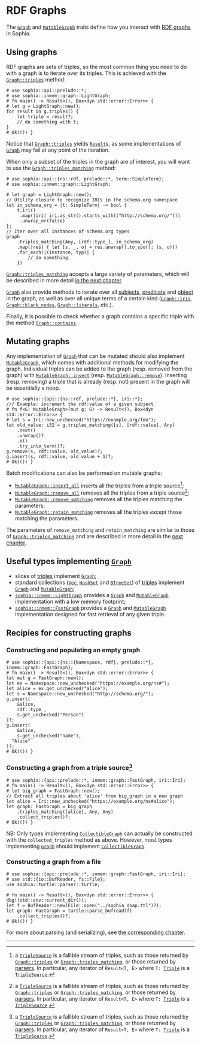 # RDF Graphs

The [`Graph`] and [`MutableGraph`] traits define how you interact with [RDF graphs] in Sophia.

## Using graphs

RDF graphs are sets of triples,
so the most common thing you need to do with a graph is to iterate over its triples.
This is achieved with the [`Graph::triples`] method:

```rust,noplayground
# use sophia::api::prelude::*;
# use sophia::inmem::graph::LightGraph;
# fn main() -> Result<(), Box<dyn std::error::Error>> {
# let g = LightGraph::new();
for result in g.triples() {
	let triple = result?;
	// do something with t;
}
# Ok(()) }
```
Notice that [`Graph::triples`] yields [`Result`]s,
as some implementations of [`Graph`] may fail at any point of the iteration.

When only a subset of the triples in the graph are of interest,
you will want to use the [`Graph::triples_matching`] method:

```rust,noplayground
# use sophia::api::{ns::rdf, prelude::*, term::SimpleTerm};
# use sophia::inmem::graph::LightGraph;

# let graph = LightGraph::new();
// Utility closure to recognize IRIs in the schema.org namespace
let in_schema_org = |t: SimpleTerm| -> bool {
	t.iri()
	 .map(|iri| iri.as_str().starts_with(("http://schema.org/")))
	 .unwrap_or(false)
};
// Iter over all instances of schema.org types
graph
	.triples_matching(Any, [rdf::type_], in_schema_org)
	.map(|res| { let [s, _, o] = res.unwrap().to_spo(); (s, o)})
	.for_each(|(instance, typ)| {
		// do something 
	})
```

[`Graph::triples_matching`] accepts a large variety of parameters,
which will be described in more detail [in the next chapter](./ch05_term_matchers.md).

[`Graph`] also provide methods to iterate over all [subjects](https://docs.rs/sophia_api/0.8.0/sophia_api/graph/trait.Graph.html#method.subjects),
[predicate](https://docs.rs/sophia_api/0.8.0/sophia_api/graph/trait.Graph.html#method.predicates)
and [object](https://docs.rs/sophia_api/0.8.0/sophia_api/graph/trait.Graph.html#method.objects)
in the graph,
as well as over all unique terms of a certain kind
([`Graph::iris`], [`Graph::blank_nodes`], [`Graph::literals`], etc.).

Finally, it is possible to check whether a graph contains a specific triple with the method [`Graph::contains`].


## Mutating graphs

Any implementation of [`Graph`] that can be mutated should also implement [`MutableGraph`],
which comes with additional methods for modifying the graph.
Individual triples can be added to the graph (resp. removed from the graph)
with [`MutableGraph::insert`] (resp. [`MutableGraph::remove`]).
Inserting (resp. removing) a triple that is already (resp. not) present in the graph will be essentially a noop.

```rust,noplayground
# use sophia::{api::{ns::rdf, prelude::*}, iri::*};
/// Example: increment the rdf:value of a given subject
# fn f<G: MutableGraph>(mut g: G) -> Result<(), Box<dyn std::error::Error>> {
# let s = Iri::new_unchecked("https://example.org/foo");
let old_value: i32 = g.triples_matching([s], [rdf::value], Any)
	.next()
	.unwrap()?
	.o()
	.try_into_term()?;
g.remove(s, rdf::value, old_value)?;
g.insert(s, rdf::value, old_value + 1)?;
# Ok(()) }
```

Batch modifications can also be performed on mutable graphs:

* [`MutableGraph::insert_all`](https://docs.rs/sophia_api/0.8.0/sophia_api/graph/trait.MutableGraph.html#method.insert_all)
  inserts all the triples from a triple source[^triple_source];
* [`MutableGraph::remove_all`](https://docs.rs/sophia_api/0.8.0/sophia_api/graph/trait.MutableGraph.html#method.remove_all)
  removes all the triples from a triple source[^triple_source];
* [`MutableGraph::remove_matching`](https://docs.rs/sophia_api/0.8.0/sophia_api/graph/trait.MutableGraph.html#method.remove_matching)
  removes all the triples matching the parameters;
* [`MutableGraph::retain_matching`](https://docs.rs/sophia_api/0.8.0/sophia_api/graph/trait.MutableGraphremove.html#method.retain_matching)
  removes all the triples *except* those matching the parameters.
	
The parameters of `remove_matching` and `retain_matching` are similar to those of [`Graph::triples_matching`]
and are described in more detail in the [next chapter](./ch05_term_matchers.md).


## Useful types implementing [`Graph`]

* slices of [triples] implement [`Graph`];
* standard collections ([`Vec`], [`HashSet`] and [`BTreeSet`]) of [triples] implement [`Graph`] and [`MutableGraph`];
* [`sophia::inmem::LightGraph`] provides a [`Graph`] and [`MutableGraph`] implementation with a low memory footprint;
* [`sophia::inmem::FastGraph`] provides a [`Graph`] and [`MutableGraph`] implementation designed for fast retrieval of any given triple.

## Recipies for constructing graphs

### Constructing and populating an empty graph

```rust,noplayground
# use sophia::{api::{ns::{Namespace, rdf}, prelude::*}, inmem::graph::FastGraph};
# fn main() -> Result<(), Box<dyn std::error::Error>> {
let mut g = FastGraph::new();
let ex = Namespace::new_unchecked("https://example.org/ns#");
let alice = ex.get_unchecked("alice");
let s = Namespace::new_unchecked("http://schema.org/");
g.insert(
	&alice,
	rdf::type_,
	s.get_unchecked("Person")
)?;
g.insert(
	&alice,
	s.get_unchecked("name"),
  "Alice"
)?;
# Ok(()) }
```

### Constructing a graph from a triple source[^triple_source]

```rust,noplayground
# use sophia::{api::prelude::*, inmem::graph::FastGraph, iri::Iri};
# fn main() -> Result<(), Box<dyn std::error::Error>> {
# let big_graph = FastGraph::new();
// Extract all triples about 'alice' from big_graph in a new graph
let alice = Iri::new_unchecked("https://example.org/ns#alice");
let graph: FastGraph = big_graph
	.triples_matching([alice], Any, Any)
	.collect_triples()?;
# Ok(()) }
```

NB: Only types implementing [`CollectibleGraph`]
can actually be constructed with the `collected_triples` method as above.
However, most types implementing [`Graph`] should implement [`CollectibleGraph`].

### Constructing a graph from a file

```rust,noplayground
# use sophia::{api::prelude::*, inmem::graph::FastGraph, iri::Iri};
# use std::{io::BufReader, fs::File};
use sophia::turtle::parser::turtle;

# fn main() -> Result<(), Box<dyn std::error::Error>> {
dbg!(std::env::current_dir());
let f = BufReader::new(File::open("../sophia_doap.ttl")?);
let graph: FastGraph = turtle::parse_bufread(f)
	.collect_triples()?;
# Ok(()) }
```

For more about parsing (and serializing), see [the corresponding chapter](./ch07_parsing_and_serializing.md).

----

[^triple_source]: a [`TripleSource`] is a fallible stream of triples,
such as those returned by [`Graph::triples`] or [`Graph::triples_matching`],
or those returned by [parsers].
In particular, any iterator of `Result<T, E>` where `T: `[`Triple`] is a [`TripleSource`].


[`Graph`]: https://docs.rs/sophia_api/0.8.0/sophia_api/graph/trait.Graph.html
[`MutableGraph`]: https://docs.rs/sophia_api/0.8.0/sophia_api/graph/trait.MutableGraph.html
[RDF graphs]: https://www.w3.org/TR/rdf-concepts/#dfn-rdf-graph
[`Graph::triples`]: https://docs.rs/sophia_api/0.8.0/sophia_api/graph/trait.Graph.html#tymethod.triples
[`Result`]: https://doc.rust-lang.org/std/result/enum.Result.html
[`Graph::triples_matching`]: https://docs.rs/sophia_api/0.8.0/sophia_api/graph/trait.Graph.html#method.triples_matching
[`Graph::iris`]: https://docs.rs/sophia_api/0.8.0/sophia_api/graph/trait.Graph.html#method.iris
[`Graph::literals`]: https://docs.rs/sophia_api/0.8.0/sophia_api/graph/trait.Graph.html#method.literals
[`Graph::blank_nodes`]: https://docs.rs/sophia_api/0.8.0/sophia_api/graph/trait.Graph.html#method.blank_nodes
[`Graph::contains`]: https://docs.rs/sophia_api/0.8.0/sophia_api/graph/trait.Graph.html#method.contains
[`MutableGraph::insert`]: https://docs.rs/sophia_api/0.8.0/sophia_api/graph/trait.MutableGraph.html#tymethod.insert
[`MutableGraph::remove`]: https://docs.rs/sophia_api/0.8.0/sophia_api/graph/trait.MutableGraph.html#tymethod.remove
[`MutableGraph::insert_triple`]: https://docs.rs/sophia_api/0.8.0/sophia_api/graph/trait.MutableGraph.html#method.insert_triple
[`MutableGraph::remove_triple`]: https://docs.rs/sophia_api/0.8.0/sophia_api/graph/trait.MutableGraph.html#method.remove_triple
[`Triple`]: https://docs.rs/sophia_api/0.8.0/sophia_api/triple/trait.Triple.html
[triple source]: https://docs.rs/sophia_api/0.8.0/sophia_api/source/trait.TripleSource.html
[triples]: https://docs.rs/sophia_api/0.8.0/sophia_api/triple/trait.Triple.html
[`Vec`]: https://doc.rust-lang.org/std/vec/struct.Vec.html
[`HashSet`]: https://doc.rust-lang.org/std/collections/struct.HashSet.html
[`BTreeSet`]: https://doc.rust-lang.org/std/collections/struct.BTreeSet.html
[`sophia::inmem::LightGraph`]: https://docs.rs/sophia_inmem/0.8.0/sophia_inmem/graph/type.LightGraph.html
[`sophia::inmem::FastGraph`]: https://docs.rs/sophia_inmem/0.8.0/sophia_inmem/graph/type.FastGraph.html
[`TripleSource`]: https://docs.rs/sophia_api/0.8.0/sophia_api/source/trait.TripleSource.html
[parsers]: ./ch07_parsing_and_serializing.md
[`CollectibleGraph`]: https://docs.rs/sophia_api/0.8.0/sophia_api/graph/trait.CollectibleGraph.html
